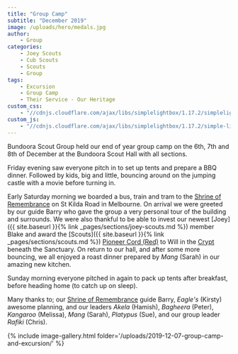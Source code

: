 ```yaml
---
title: "Group Camp"
subtitle: "December 2019"
image: /uploads/hero/medals.jpg
author:
    - Group
categories:
    - Joey Scouts
    - Cub Scouts
    - Scouts
    - Group
tags:
    - Excursion
    - Group Camp
    - Their Service - Our Heritage
custom_css:
    - "//cdnjs.cloudflare.com/ajax/libs/simplelightbox/1.17.2/simplelightbox.min.css"
custom_js:
    - "//cdnjs.cloudflare.com/ajax/libs/simplelightbox/1.17.2/simple-lightbox.min.js"
---
```


Bundoora Scout Group held our end of year group camp on the 6th, 7th and 8th of December at the Bundoora Scout Hall with all sections.

Friday evening saw everyone pitch in to set up tents and prepare a BBQ dinner. Followed by kids, big and little, bouncing around on the jumping castle with a movie before turning in.

Early Saturday morning we boarded a bus, train and tram to the [Shrine of Remembrance](https://www.shrine.org.au/) on St Kilda Road in Melbourne. On arrival we were greeted by our guide Barry who gave the group a very personal tour of the building and surrounds. We were also thankful to be able to invest our newest [Joey]({{ site.baseurl }}{% link _pages/sections/joey-scouts.md %}) member Blake and award the [Scouts]({{ site.baseurl }}{% link _pages/sections/scouts.md %}) [Pioneer Cord (Red)](https://scoutsvictoria.com.au/age-sections-adults/scouts/badges-and-awards/) to Will in the [Crypt](https://en.wikipedia.org/wiki/Shrine_of_Remembrance#Crypt) beneath the Sanctuary. On return to our hall, and after some more bouncing, we all enjoyed a roast dinner prepared by *Mang* (Sarah) in our amazing new kitchen.

Sunday morning everyone pitched in again to pack up tents after breakfast, before heading home (to catch up on sleep).

Many thanks to; our [Shrine of Remembrance](https://www.shrine.org.au/) guide Barry, *Eagle's* (Kirsty) awesome planning, and our leaders *Akela* (Hamish), *Bagheera* (Peter), *Kangaroo* (Melissa), *Mang* (Sarah), *Platypus* (Sue), and our group leader *Rafiki* (Chris).

{% include image-gallery.html folder='/uploads/2019-12-07-group-camp-and-excursion/' %}